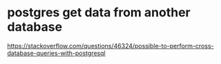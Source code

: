 # postgres get data from another database
 https://stackoverflow.com/questions/46324/possible-to-perform-cross-database-queries-with-postgresql
